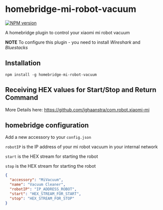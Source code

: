 # homebridge-mi-robot-vacuum
[![NPM version][npm-image]][npm-url]

A homebridge plugin to control your xiaomi mi robot vacuum

**NOTE** To configure this plugin - you need to install _Wireshark_ and _Bluestacks_

## Installation

```
npm install -g homebridge-mi-robot-vacuum
```

## Receiving HEX values for Start/Stop and Return Command
More Details here: https://github.com/jghaanstra/com.robot.xiaomi-mi

## homebridge configuration

Add a new accessory to your `config.json`

`robotIP` is the IP address of your mi robot vacuum in your internal network

`start` is the HEX stream for starting the robot

`stop` is the HEX stream for starting the robot

```json
{
  "accessory": "MiVacuum",
  "name": "Vacuum Cleaner",
  "robotIP": "IP_ADDRESS_ROBOT",
  "start": "HEX_STREAM_FOR_START",
  "stop": "HEX_STREAM_FOR_STOP"
}
```

[npm-url]: https://www.npmjs.com/package/homebridge-mi-robot-vacuum
[npm-image]: http://img.shields.io/npm/v/homebridge-mi-robot-vacuum.svg
